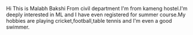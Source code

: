 Hi
This is Malabh Bakshi
From civil department
I'm from kameng hostel.I'm deeply interested in ML and I have even registered for summer course.My hobbies are playing cricket,football,table tennis and I'm even a good swimmer.
